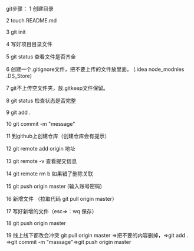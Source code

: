 git步骤：
1 创建目录

2 touch README.md

3 git init

4 写好项目目录文件

5 git status 查看文件是否齐全

6 创建一个.gitignore文件，把不要上传的文件放里面。 (.idea node_modnles .DS_Store)

7 git不上传空文件夹，放.gitkeep文件保留。

8 git status 检查状态是否完整

9 git add .

10 git commit -m "message"

11 到github上创建仓库（创建仓库会有提示）

12 git remote add origin 地址

13 git remote -v 查看提交信息

14 git remote rm b 如果错了删除关联

15 git push origin master (输入账号密码)

16 新增文件 （拉取代码 git pull origin master）

17 写好新增的文件（esc=>：wq 保存）

18 git push origin master

19 线上线下都改会冲突
   git pull origin master =>把不要的内容删掉，=>git add .
   =>git commit -m "massage"=>git push origin master
